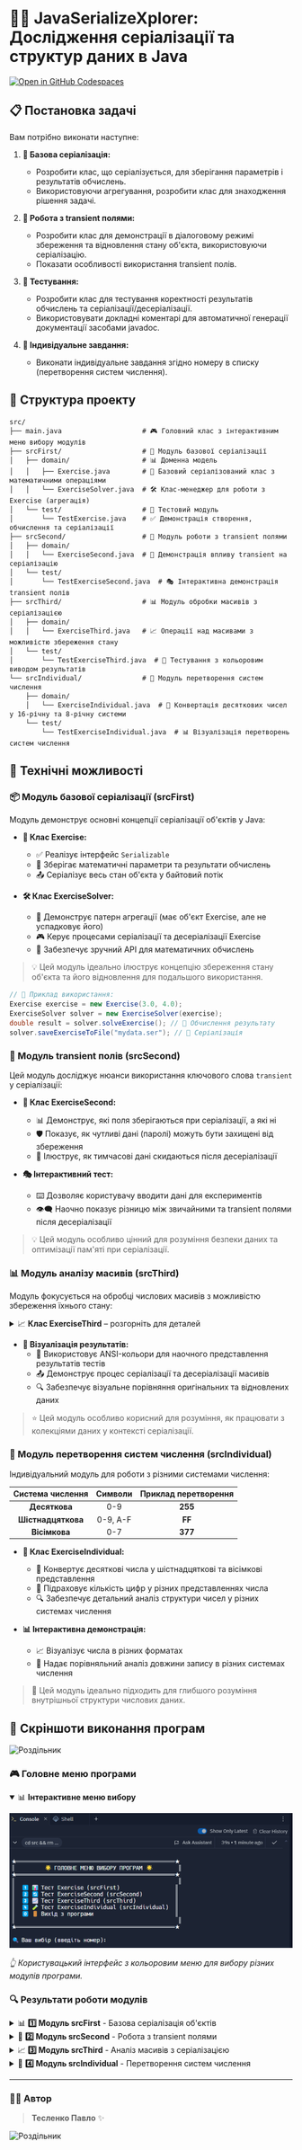 # 🚀✨ JavaSerializeXplorer: Дослідження серіалізації та структур даних в Java
[![Open in GitHub Codespaces](https://github.com/codespaces/badge.svg)](https://github.com/codespaces/new?hide_repo_select=true&ref=task-2-classes-and-objects-%2804.03.25%29&repo=941975572)

## 📋 Постановка задачі

Вам потрібно виконати наступне:

1. **💾 Базова серіалізація:**
   - Розробити клас, що серіалізується, для зберігання параметрів і результатів обчислень.
   - Використовуючи агрегування, розробити клас для знаходження рішення задачі.

2. **🔐 Робота з transient полями:**
   - Розробити клас для демонстрації в діалоговому режимі збереження та відновлення стану об'єкта, використовуючи серіалізацію.
   - Показати особливості використання transient полів.

3. **🧪 Тестування:**
   - Розробити клас для тестування коректності результатів обчислень та серіалізації/десеріалізації.
   - Використовувати докладні коментарі для автоматичної генерації документації засобами javadoc.

4. **🔢 Індивідуальне завдання:**
   - Виконати індивідуальне завдання згідно номеру в списку (перетворення систем числення).

## 🌟 Структура проекту

```
src/
├── main.java                    # 🎮 Головний клас з інтерактивним меню вибору модулів
├── srcFirst/                    # 🔰 Модуль базової серіалізації
│   ├── domain/                  # 📊 Доменна модель
│   │   ├── Exercise.java        # 📝 Базовий серіалізований клас з математичними операціями
│   │   └── ExerciseSolver.java  # 🛠️ Клас-менеджер для роботи з Exercise (агрегація)
│   └── test/                    # 🧪 Тестовий модуль
│       └── TestExercise.java    # ✅ Демонстрація створення, обчислення та серіалізації
├── srcSecond/                   # 🔑 Модуль роботи з transient полями
│   ├── domain/
│   │   └── ExerciseSecond.java  # 🔐 Демонстрація впливу transient на серіалізацію
│   └── test/
│       └── TestExerciseSecond.java  # 🎭 Інтерактивна демонстрація transient полів
├── srcThird/                    # 📊 Модуль обробки масивів з серіалізацією
│   ├── domain/
│   │   └── ExerciseThird.java   # 📈 Операції над масивами з можливістю збереження стану
│   └── test/
│       └── TestExerciseThird.java  # 🌈 Тестування з кольоровим виводом результатів
└── srcIndividual/               # 🧮 Модуль перетворення систем числення
    ├── domain/
    │   └── ExerciseIndividual.java  # 🔢 Конвертація десяткових чисел у 16-річну та 8-річну системи
    └── test/
        └── TestExerciseIndividual.java  # 📊 Візуалізація перетворень систем числення
```

## 🔧 Технічні можливості

### 📦 Модуль базової серіалізації (srcFirst)

Модуль демонструє основні концепції серіалізації об'єктів у Java:

- **🧩 Клас Exercise:**
  - ✅ Реалізує інтерфейс `Serializable`
  - 💾 Зберігає математичні параметри та результати обчислень
  - 📤 Серіалізує весь стан об'єкта у байтовий потік

- **🛠️ Клас ExerciseSolver:**
  - 🔗 Демонструє патерн агрегації (має об'єкт Exercise, але не успадковує його)
  - 🎮 Керує процесами серіалізації та десеріалізації Exercise
  - 🧮 Забезпечує зручний API для математичних обчислень

> 💡 Цей модуль ідеально ілюструє концепцію збереження стану об'єкта та його відновлення для подальшого використання.

```java
// 📝 Приклад використання:
Exercise exercise = new Exercise(3.0, 4.0);
ExerciseSolver solver = new ExerciseSolver(exercise);
double result = solver.solveExercise(); // 🧮 Обчислення результату
solver.saveExerciseToFile("mydata.ser"); // 💾 Серіалізація
```

### 🔑 Модуль transient полів (srcSecond)

Цей модуль досліджує нюанси використання ключового слова `transient` у серіалізації:

- **🔐 Клас ExerciseSecond:**
  - 📊 Демонструє, які поля зберігаються при серіалізації, а які ні
  - 🛡️ Показує, як чутливі дані (паролі) можуть бути захищені від збереження
  - 🔄 Ілюструє, як тимчасові дані скидаються після десеріалізації

- **🎭 Інтерактивний тест:**
  - ⌨️ Дозволяє користувачу вводити дані для експериментів
  - 👁️‍🗨️ Наочно показує різницю між звичайними та transient полями після десеріалізації

> 💡 Цей модуль особливо цінний для розуміння безпеки даних та оптимізації пам'яті при серіалізації.

### 📊 Модуль аналізу масивів (srcThird)

Модуль фокусується на обробці числових масивів з можливістю збереження їхнього стану:

<details>
<summary>📈 <b>Клас ExerciseThird</b> – розгорніть для деталей</summary>

- 🧮 Реалізує різноманітні алгоритми обробки масивів:
  - ➕ Сума елементів
  - ➗ Середнє значення
  - ⬇️ Мінімальне значення
  - ⬆️ Максимальне значення
- 💾 Підтримує серіалізацію та десеріалізацію масивів
- 🛠️ Забезпечує зручний API для аналізу числових даних

</details>

- **🌈 Візуалізація результатів:**
  - 🎨 Використовує ANSI-кольори для наочного представлення результатів тестів
  - 📤 Демонструє процес серіалізації та десеріалізації масивів
  - 🔍 Забезпечує візуальне порівняння оригінальних та відновлених даних

> ⭐ Цей модуль особливо корисний для розуміння, як працювати з колекціями даних у контексті серіалізації.

### 🧮 Модуль перетворення систем числення (srcIndividual)

Індивідуальний модуль для роботи з різними системами числення:

| Система числення | Символи | Приклад перетворення |
|:----------------:|:-------:|:--------------------:|
| **Десяткова**    | 0-9     | **255**              |
| **Шістнадцяткова** | 0-9, A-F | **FF**               |
| **Вісімкова**    | 0-7     | **377**              |

- **🔢 Клас ExerciseIndividual:**
  - 🔄 Конвертує десяткові числа у шістнадцяткові та вісімкові представлення
  - 🔢 Підраховує кількість цифр у різних представленнях числа
  - 🔍 Забезпечує детальний аналіз структури чисел у різних системах числення

- **📊 Інтерактивна демонстрація:**
  - 📈 Візуалізує числа в різних форматах
  - 📏 Надає порівняльний аналіз довжини запису в різних системах числення

> 🌟 Цей модуль ідеально підходить для глибшого розуміння внутрішньої структури числових даних.

## 📸 Скріншоти виконання програм

![Роздільник](https://i.imgur.com/waxVImv.png)

### 🎮 Головне меню програми

<details open>
<summary>📊 <b>Інтерактивне меню вибору</b></summary>

![Головне меню](https://github.com/TeslenkoPavlo/oop-practice-teslenko/blob/task-2-classes-and-objects-(04.03.25)/img/photo5.png?raw=true)

*👆 Користувацький інтерфейс з кольоровим меню для вибору різних модулів програми.*
</details>

### 🔍 Результати роботи модулів

<details>
<summary>📊 <b>1️⃣ Модуль srcFirst</b> - Базова серіалізація об'єктів</summary>

![Результати модуля srcFirst](https://i.imgur.com/MfbAE4X.png)

*👆 Демонстрація роботи з об'єктами Exercise та їх серіалізації/десеріалізації.*
</details>

<details>
<summary>🔐 <b>2️⃣ Модуль srcSecond</b> - Робота з transient полями</summary>

![Результати модуля srcSecond](https://i.imgur.com/LK9xzvP.png)

*👆 Ілюстрація впливу ключового слова transient на серіалізацію полів.*
</details>

<details>
<summary>📈 <b>3️⃣ Модуль srcThird</b> - Аналіз масивів з серіалізацією</summary>

![Результати модуля srcThird](https://i.imgur.com/4NAzWrP.png)

*👆 Наочне представлення роботи з масивами та результатів їх обробки.*
</details>

<details>
<summary>🧮 <b>4️⃣ Модуль srcIndividual</b> - Перетворення систем числення</summary>

![Результати модуля srcIndividual](https://i.imgur.com/Y95DwVc.png)

*👆 Візуалізація результатів перетворення чисел між різними системами числення.*
</details>

---

### 👨‍💻 Автор
> **Тесленко Павло** ✨

![Роздільник](https://raw.githubusercontent.com/andreasbm/readme/master/assets/lines/rainbow.png)
